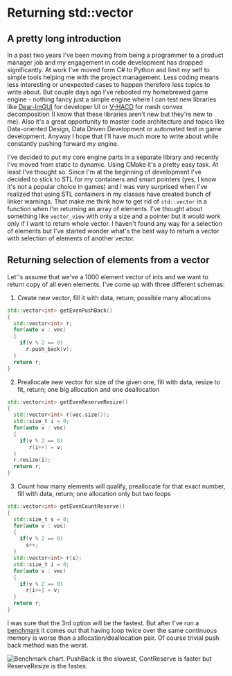 # Returning std::vector

## A pretty long introduction

In a past two years I've been moving from being a programmer to a product manager job
and my engagement in code development has dropped significantly.
At work I've moved form C# to Python and limit my self to simple tools helping me with the project management.
Less coding means less interesting or unexpected cases to happen therefore less topics to write about. But couple days ago I've rebooted my homebrewed game engine - nothing fancy just a simple engine where I can test new libraries like [Dear-ImGUI](https://github.com/ocornut/imgui) for developer UI or [V-HACD](https://github.com/kmammou/v-hacd) for mesh convex decomposition (I know that these libraries aren't new but they're new to me). Also it's a great opportunity to master code architecture and topics like Data-oriented Design, Data Driven Development or automated test in game development. Anyway I hope that I'll have much more to write about while constantly pushing forward my engine.

I've decided to put my core engine parts in a separate library and recently I've moved from static to dynamic. Using CMake it's a pretty easy task. At least I've thought so. Since I'm at the beginning of development I've decided to stick to STL for my containers and smart pointers (yes, I know it's not a popular choice in games) and I was very surprised when I've realized that using STL containers in my classes have created bunch of linker warnings. That make me think how to get rid of ```std::vector``` in a function when I'm returning an array of elements. I've thought about something like ```vector_view``` with only a size and a pointer but it would work only if I want to return whole vector. I haven't found any way for a selection of elements but I've started wonder what's the best way to return a vector with selection of elements of another vector.

## Returning selection of elements from a vector
Let''s assume that we've a 1000 element vector of ints and we want to return copy of all even elements. I've come up with three different schemas:

1. Create new vector, fill it with data, return; possible many allocations
``` C++
std::vector<int> getEvenPushBack()
{
  std::vector<int> r;
  for(auto v : vec)
  {
    if(v % 2 == 0)
      r.push_back(v);
  }
  return r;
}
```
2. Preallocate new vector for size of the given one, fill with data, resize to fit, return; one big allocation and one deallocation
``` C++
std::vector<int> getEvenReserveResize()
{
  std::vector<int> r(vec.size());
  std::size_t i = 0;
  for(auto v : vec)
  {
    if(v % 2 == 0)
       r[i++] = v;
  }
  r.resize(i);
  return r;
}
```
3. Count how many elements will qualify, preallocate for that exact number, fill with data, return; one allocation only but two loops
``` C++
std::vector<int> getEvenCountReserve()
{
  std::size_t s = 0;
  for(auto v : vec)
  {
    if(v % 2 == 0)
      s++;
  }
  std::vector<int> r(s);
  std::size_t i = 0;
  for(auto v : vec)
  {
    if(v % 2 == 0)
      r[i++] = v;
  }
  return r;
}
```
I was sure that the 3rd option will be the fastest. But after I've run a [benchmark](http://quick-bench.com/xzXteH9AqvAKL9DaskM19gDMSGA) it comes out that having loop twice over the same continuous memory is worse than a allocation/deallocation pair. Of course trivial push back method was the worst.

<img src="/blog/img/2019-02-18-benchmark.png" alt="Benchmark chart. PushBack is the slowest, ContReserve is faster but ReserveResize is the fastes." class="inline"/>